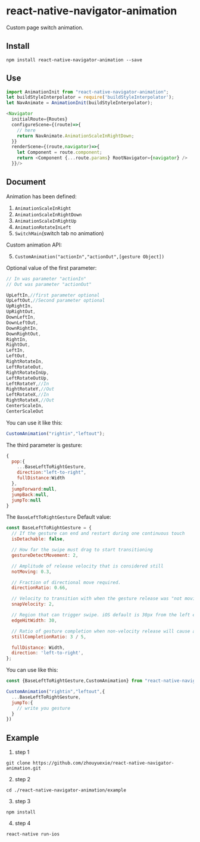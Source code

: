# react-native-navigator-animation

Custom page switch animation.

## Install

```shell
npm install react-native-navigator-animation --save
```

## Use

```js
import AnimationInit from "react-native-navigator-animation";
let buildStyleInterpolator = require('buildStyleInterpolator');
let NavAnimate = AnimationInit(buildStyleInterpolator);

<Navigator 
  initialRoute={Routes}
  configureScene={(route)=>{
    // here
    return NavAnimate.AnimationScaleInRightDown;
  }}
  renderScene={(route,navigator)=>{
    let Component = route.component;
    return <Component {...route.params} RootNavigator={navigator} />
  }}/>
```

## Document

Animation has been defined:

1. `AnimationScaleInRight`
2. `AnimationScaleInRightDown`
3. `AnimationScaleInRightUp`
4. `AnimationRotateInLeft`
5. `SwitchMain`(switch tab no animation)

Custom animation API:

5. `CustomAnimation("actionIn","actionOut",[gesture Object])`

Optional value of the first parameter:

```js
// In was parameter "actionIn"
// Out was parameter "actionOut"

UpLeftIn,//first parameter optional
UpLeftOut,//Second parameter optional
UpRightIn,
UpRightOut,
DownLeftIn,
DownLeftOut,
DownRightIn,
DownRightOut,
RightIn,
RightOut,
LeftIn,
LeftOut,
RightRotateIn,
LeftRotateOut,
RightRotateInUp,
LeftRotateOutUp,
LeftRotateY,//In
RightRotateY,//Out
LeftRotateX,//In
RightRotateX,//Out
CenterScaleIn,
CenterScaleOut
```

You can use it like this:

```js
CustomAnimation("rightin","leftout");
```

The third parameter is gesture:

```js
{
  pop:{
    ...BaseLeftToRightGesture,
    direction:"left-to-right",
    fullDistance:Width
  },
  jumpForward:null,
  jumpBack:null,
  jumpTo:null
}
```

The `BaseLeftToRightGesture` Default value:

```js
const BaseLeftToRightGesture = {
  // If the gesture can end and restart during one continuous touch
  isDetachable: false,

  // How far the swipe must drag to start transitioning
  gestureDetectMovement: 2,

  // Amplitude of release velocity that is considered still
  notMoving: 0.3,

  // Fraction of directional move required.
  directionRatio: 0.66,

  // Velocity to transition with when the gesture release was "not moving"
  snapVelocity: 2,

  // Region that can trigger swipe. iOS default is 30px from the left edge
  edgeHitWidth: 30,

  // Ratio of gesture completion when non-velocity release will cause action
  stillCompletionRatio: 3 / 5,

  fullDistance: Width,
  direction: 'left-to-right',
};
```

You can use like this:

```js
const {BaseLeftToRightGesture,CustomAnimation} from "react-native-navigator-animation";

CustomAnimation("rightin","leftout",{
  ...BaseLeftToRightGesture,
  jumpTo:{
    // write you gesture
  }
})
```

## Example

1. step 1

`git clone https://github.com/zhouyuexie/react-native-navigator-animation.git`

2. step 2

`cd ./react-native-navigator-animation/example`

3. step 3

`npm install`

4. step 4

`react-native run-ios`